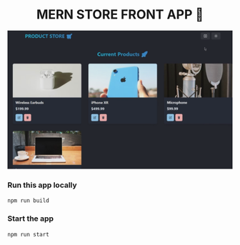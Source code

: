 <h1 align="center">MERN STORE FRONT APP 🚀</h1>

![Demo App](/frontend/public/screenshot-for-readme.png)

### Run this app locally

```shell
npm run build
```

### Start the app

```shell
npm run start
```

